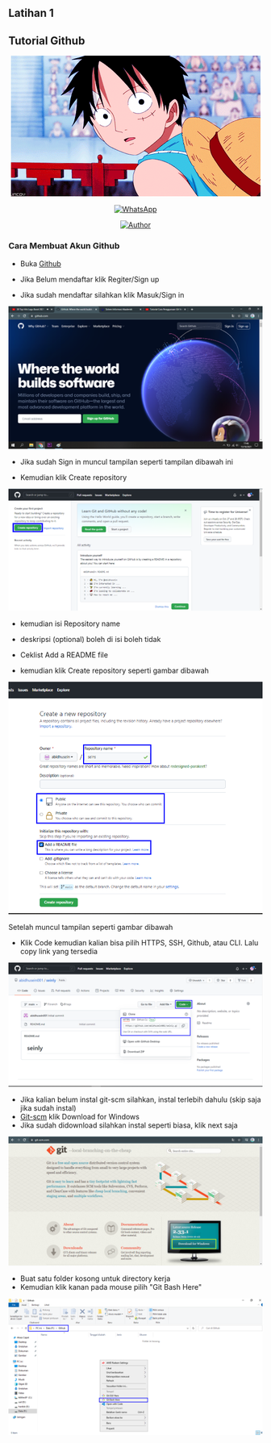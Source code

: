 ## Latihan 1
## Tutorial Github

<p align="center">
<img src="https://github.com/abidhusein/Tutorial_Menggunakan_Github/blob/main/ssan/1g.gif"/>
</p>
<p align="center">
<a href="https://api.whatsapp.com/send?phone=6281219019084"><img alt="WhatsApp" src="https://img.shields.io/badge/My-Whatsapp-%23017e40?style=for-the-badge&logo=whatsapp&logoColor=white"/></a></p>
<p align="center">
<p align="center">
<a href="https://github.com/abidhusein"><img title="Author" src="https://img.shields.io/badge/Author%20-Abid%20Husein-blue.svg?style=flat&logo=github"></a>
<p align="center">


### Cara Membuat Akun Github
- Buka [Github](https://github.com)<p>
- Jika Belum mendaftar klik Regiter/Sign up <p>
- Jika sudah mendaftar silahkan klik Masuk/Sign in <p>

![Gambar 1](ssan/1.png)

- Jika sudah Sign in muncul tampilan seperti tampilan dibawah ini<p>
- Kemudian klik Create repository<p>

![Gambar 2](ssan/2.png)

- kemudian isi Repository name<p>
- deskripsi (optional) boleh di isi boleh tidak<p>
- Ceklist Add a README file<p>
- kemudian klik Create repository seperti gambar dibawah<p>

![Gambar 3](ssan/3.png)

Setelah muncul tampilan seperti gambar dibawah<p>
- Klik Code kemudian kalian bisa pilih HTTPS, SSH, Github, atau CLI. Lalu copy link yang tersedia<p>

![Gambar 4](ssan/4.png)

- Jika kalian belum instal git-scm silahkan, instal terlebih dahulu (skip saja jika sudah instal)
- [Git-scm](https://git-scm.com/) klik Download for Windows
- Jika sudah didownload silahkan instal seperti biasa, klik next saja

![Gambar 5](ssan/5.png)

- Buat satu folder kosong untuk directory kerja
- Kemudian klik kanan pada mouse pilih "Git Bash Here"

![Gambar 6](ssan/6.png)